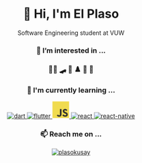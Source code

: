 <p align="center">
 <h1 align="center">👋 Hi, I'm El Plaso</h1>
 <div align="center">Software Engineering student at VUW</div>
</p align="center">

<h3 align="center">👀 I’m interested in ... </h3>
<p align="center">
  <h3 align="center"> 
    👨‍💻 🛹 🎸 ♟️ 🧩 🎨 
  </h3>
</p>

<h3 align="center">🌱 I'm currently learning ... </h3>
<p align="center">
  <p align="center"> 
    <a href="https://dart.dev/" target="_blank" rel="noreferrer"> 
      <img src="https://upload.wikimedia.org/wikipedia/commons/c/c6/Dart_logo.png" alt="dart" width="40" height="40"/>
    </a> 
    <a href="https://flutter.dev/" target="_blank" rel="noreferrer"> 
      <img src="https://cdn.cdnlogo.com/logos/f/30/flutter.svg" alt="flutter" width="40" height="40"/> 
    </a> 
    <a href="https://developer.mozilla.org/en-US/docs/Web/JavaScript" target="_blank" rel="noreferrer"> 
      <img src="https://raw.githubusercontent.com/devicons/devicon/master/icons/javascript/javascript-original.svg" alt="javascript" width="40" height="40"/> 
    </a> 
    <a href="https://reactjs.org/" target="_blank" rel="noreferrer"> 
      <img src="https://upload.wikimedia.org/wikipedia/commons/thumb/a/a7/React-icon.svg/2300px-React-icon.svg.png" alt="react" width="45" height="40"/>
    </a> 
    <a href="https://reactnative.dev/" target="_blank" rel="noreferrer"> 
      <img src="https://upload.wikimedia.org/wikipedia/commons/thumb/a/a7/React-icon.svg/2300px-React-icon.svg.png" alt="react-native" width="45" height="40"/>
    </a> 
  </p>
</p>


<h3 align="center">📫 Reach me on ... </h3>
  <p align="center">
  <a href="https://www.linkedin.com/in/plaso-kusay/" target="blank">
    <img align="center" src="https://upload.wikimedia.org/wikipedia/commons/thumb/8/81/LinkedIn_icon.svg/2048px-LinkedIn_icon.svg.png" 
         alt="plasokusay" height="40" width="40" />
  </a>
</p>
